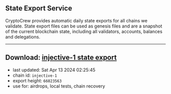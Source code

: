 ## State Export Service
CryptoCrew provides automatic daily state exports for all chains we validate. State export files can be used as genesis files and are a snapshot of the current blockchain state, including all validators, accounts, balances and delegations.

---
**Download: [injective-1 state export](https://dl-eu2.ccvalidators.com/SERVICE/injective/injective-1_export_66023563.json)**
---

- last updated: Sat Apr 13 2024 02:25:45
- chain id: `injective-1`
- export height: `66023563`
- use for: airdrops, local tests, chain recovery
